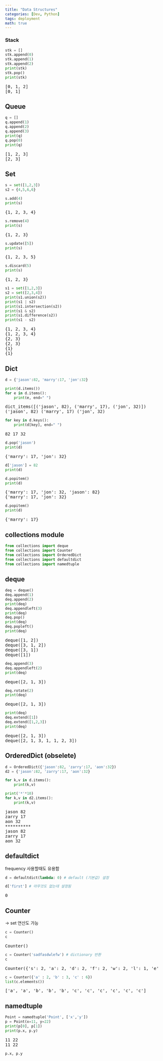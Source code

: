 ```yaml
---
title: "Data Structures"
categories: [Dev, Python]
tags: deployment
math: true
---
```


### Stack

```python
stk = []
stk.append(0)
stk.append(1)
stk.append(2)
print(stk)
stk.pop()
print(stk)
```

<pre>
[0, 1, 2]
[0, 1]
</pre>

## Queue

```python
q = []
q.append(1)
q.append(2)
q.append(3)
print(q)
q.pop(0)
print(q)
```

<pre>
[1, 2, 3]
[2, 3]
</pre>

## Set

```python
s = set([1,2,3])
s2 = {4,5,6,6}
```

```python
s.add(4)
print(s)
```

<pre>
{1, 2, 3, 4}
</pre>

```python
s.remove(4)
print(s)
```

<pre>
{1, 2, 3}
</pre>

```python
s.update([5])
print(s)
```

<pre>
{1, 2, 3, 5}
</pre>

```python
s.discard(5)
print(s)
```

<pre>
{1, 2, 3}
</pre>

```python
s1 = set([1,2,3])
s2 = set([2,3,4])
print(s1.union(s2))
print(s1 | s2)
print(s1.intersection(s2))
print(s1 & s2)
print(s1.difference(s2))
print(s1 - s2)
```

<pre>
{1, 2, 3, 4}
{1, 2, 3, 4}
{2, 3}
{2, 3}
{1}
{1}
</pre>

## Dict

```python
d = {'jason':82, 'marry':17, 'jon':32}
```

```python
print(d.items())
for e in d.items():
    print(e, end=" ")
```

<pre>
dict_items([('jason', 82), ('marry', 17), ('jon', 32)])
('jason', 82) ('marry', 17) ('jon', 32) 
</pre>

```python
for key in d.keys():
    print(d[key], end=" ")
```

<pre>
82 17 32 
</pre>

```python
d.pop('jason')
print(d)
```

<pre>
{'marry': 17, 'jon': 32}
</pre>

```python
d['jason'] = 82
print(d)

d.popitem()
print(d)
```

<pre>
{'marry': 17, 'jon': 32, 'jason': 82}
{'marry': 17, 'jon': 32}
</pre>

```python
d.popitem()
print(d)
```

<pre>
{'marry': 17}
</pre>

## collections module

```python
from collections import deque
from collections import Counter
from collections import OrderedDict
from collections import defaultdict
from collections import namedtuple
```

## deque

```python
deq = deque()
deq.append(1)
deq.append(2)
print(deq)
deq.appendleft(3)
print(deq)
deq.pop()
print(deq)
deq.popleft()
print(deq)
```

<pre>
deque([1, 2])
deque([3, 1, 2])
deque([3, 1])
deque([1])
</pre>

```python
deq.append(3)
deq.appendleft(2)
print(deq)
```

<pre>
deque([2, 1, 3])
</pre>

```python
deq.rotate(2)
print(deq)
```

<pre>
deque([2, 1, 3])
</pre>

```python
print(deq)
deq.extend([1])
deq.extend([1,2,3])
print(deq)
```

<pre>
deque([2, 1, 3])
deque([2, 1, 3, 1, 1, 2, 3])
</pre>

## OrderedDict (obselete)

```python
d = OrderedDict({'jason':82, 'zarry':17, 'aon':32})
d2 = {'jason':82, 'zarry':17, 'aon':32}

for k,v in d.items():
    print(k,v)

print('*'*10)
for k,v in d2.items():
    print(k,v)
```

<pre>
jason 82
zarry 17
aon 32
**********
jason 82
zarry 17
aon 32
</pre>

## defaultdict

frequency 사용할때도 유용함

```python
d = defaultdict(lambda: 0) # default (기본값) 설정
```

```python
d['first'] # 아무것도 없는데 설정됨
```

<pre>
0
</pre>

## Counter

-> set 연산도 가능

```python
c = Counter()
c
```

<pre>
Counter()
</pre>

```python
c = Counter('sadfasdwlefw') # dictionary 반환
c
```

<pre>
Counter({'s': 2, 'a': 2, 'd': 2, 'f': 2, 'w': 2, 'l': 1, 'e': 1})
</pre>

```python
c = Counter({'a' : 2, 'b' : 3, 'c' : 6})
list(c.elements())
```

<pre>
['a', 'a', 'b', 'b', 'b', 'c', 'c', 'c', 'c', 'c', 'c']
</pre>

## namedtuple

```python
Point = namedtuple('Point', ['x','y'])
p = Point(x=11, y=22)
print(p[0], p[1])
print(p.x, p.y)
```

<pre>
11 22
11 22
</pre>

```python
p.x, p.y
```
